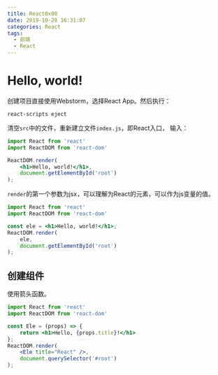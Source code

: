 ```yaml
---
title: React0x00
date: 2019-10-28 16:31:07
categories: React
tags: 
  - 前端
  - React
---
```


# Hello, world!

创建项目直接使用Webstorm，选择React App。然后执行：

```shell
react-scripts eject
```

清空`src`中的文件，重新建立文件`index.js`，即React入口， 输入：

```jsx
import React from 'react'
import ReactDOM from 'react-dom'

ReactDOM.render(
    <h1>Hello, world!</h1>,
    document.getElementById('root')
);
```

`render`的第一个参数为jsx，可以理解为React的元素，可以作为js变量的值。

```jsx
import React from 'react'
import ReactDOM from 'react-dom'

const ele = <h1>Hello, world!</h1>;
ReactDOM.render(
    ele,
    document.getElementById('root')
);
```

## 创建组件

使用箭头函数。

```jsx
import React from 'react'
import ReactDOM from 'react-dom'

const Ele = (props) => {
    return <h1>Hello, {props.title}!</h1>
};
ReactDOM.render(
    <Ele title="React" />,
    document.querySelector('#root')
);
```



